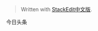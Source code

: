 


> Written with [StackEdit中文版](https://stackedit.cn/).

今日头条


<!--stackedit_data:
eyJoaXN0b3J5IjpbMjA5MTk0MDk5NV19
-->